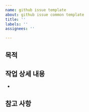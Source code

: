 ```yaml
---
name: github issue template
about: github issue common template
title: ''
labels: ''
assignees: ''

---
```


## 목적
>
## 작업 상세 내용
- 
## 참고 사항
